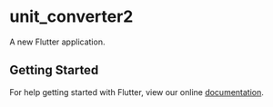 # unit_converter2

A new Flutter application.

## Getting Started

For help getting started with Flutter, view our online
[documentation](https://flutter.io/).

